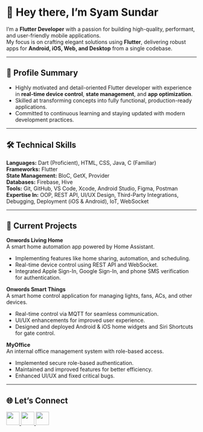 # 👋 Hey there, I’m Syam Sundar

I’m a **Flutter Developer** with a passion for building high-quality, performant, and user-friendly mobile applications.  
My focus is on crafting elegant solutions using **Flutter**, delivering robust apps for **Android, iOS, Web, and Desktop** from a single codebase.

---

## 💼 Profile Summary
- Highly motivated and detail-oriented Flutter developer with experience in **real-time device control**, **state management**, and **app optimization**.
- Skilled at transforming concepts into fully functional, production-ready applications.
- Committed to continuous learning and staying updated with modern development practices.

---

## 🛠 Technical Skills
**Languages:** Dart (Proficient), HTML, CSS, Java, C (Familiar)  
**Frameworks:** Flutter  
**State Management:** BloC, GetX, Provider  
**Databases:** Firebase, Hive  
**Tools:** Git, GitHub, VS Code, Xcode, Android Studio, Figma, Postman  
**Expertise In:** OOP, REST API, UI/UX Design, Third-Party Integrations, Debugging, Deployment (iOS & Android), IoT, WebSocket

---

## 📂 Current Projects

**Onwords Living Home**  
A smart home automation app powered by Home Assistant.  
- Implementing features like home sharing, automation, and scheduling.  
- Real-time device control using REST API and WebSocket.  
- Integrated Apple Sign-In, Google Sign-In, and phone SMS verification for authentication.

**Onwords Smart Things**  
A smart home control application for managing lights, fans, ACs, and other devices.  
- Real-time control via MQTT for seamless communication.  
- UI/UX enhancements for improved user experience.  
- Designed and deployed Android & iOS home widgets and Siri Shortcuts for gate control.  

**MyOffice**  
An internal office management system with role-based access.  
- Implemented secure role-based authentication.  
- Maintained and improved features for better efficiency.  
- Enhanced UI/UX and fixed critical bugs.

---

## 🌐 Let’s Connect
<div align="left">
  <a href="https://www.linkedin.com/in/syam-sundar-89bb60256/" target="_blank">
    <img src="https://img.shields.io/badge/LinkedIn-0077B5?logo=linkedin&logoColor=white&style=for-the-badge" height="35" />
  </a>
  <a href="https://github.com/syamsundar662" target="_blank">
    <img src="https://img.shields.io/badge/GitHub-181717?logo=github&logoColor=white&style=for-the-badge" height="35" />
  </a>
  <a href="mailto:syamsundar662@gmail.com" target="_blank">
    <img src="https://img.shields.io/badge/Gmail-D14836?logo=gmail&logoColor=white&style=for-the-badge" height="35" />
  </a>
</div>
